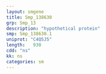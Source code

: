 ```yaml
---
layout: smgene
title: Smp_138630
grp: Smp_13
description: "hypothetical protein"
smp: Smp_138630.1
uniprot: "C4Q5J5"
length:   930
cdd: "ns"
kk: ns
categories: sm
---
```

